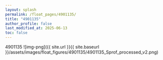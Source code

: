 ```yaml
---
layout: splash
permalink: /float_pages/4901135/
title: "4901135"
author_profile: false
last_modified_at: 2025-06-13
toc: false
---
```

 
4901135
![img-png]({{ site.url }}{{ site.baseurl }}/assets/images/float_figures/4901135/4901135_Sprof_processed_v2.png)
